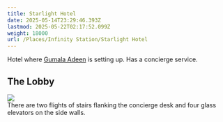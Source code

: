 ```yaml
---
title: Starlight Hotel
date: 2025-05-14T23:29:46.393Z
lastmod: 2025-05-22T02:17:52.099Z
weight: 18000
url: /Places/Infinity Station/Starlight Hotel
---
```

Hotel where [Gumala Adeen](/Characters/NPC/Gumala%20Adeen) is setting up. Has a concierge service.

## The Lobby

![](/ob/Images/Hotel%20Lobby.png)\
There are two flights of stairs flanking the concierge desk and four glass elevators on the side walls.
